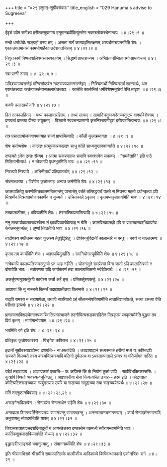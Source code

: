 +++
title = "०२९ हनुमत्-सुग्रीवसंवादः"
title_english = "029 Hanuma s advise to Sugreeva"

+++


ईदृशं व्योम समीक्ष्य हरीश्वरमुपागम्य हनूमानब्रवीदित्युत्तरेण
नवमश्लोकस्थेनान्वयः  ॥  ४।२९।१  ॥   

  

मन्दो धर्मार्थयोः सङ्ग्रहो यस्य तम् । असतां मार्गं कामप्रवृत्तिलक्षणम्
अत्यर्थमाश्रयन्तमिति शेषः । एकान्तगतमानसं कामभोगार्हैकान्तदेशगतचित्तम्
 ॥  ४।२९।२  ॥   

  

निवृत्तकार्यं निष्पन्नवालिवधरूपस्वकार्यम् । सिद्धार्थं प्राप्तराज्यम् ।
अभिप्रेतानीप्सितानर्थान्प्राप्तवन्तम्  ॥  ४।२९।३  ॥   

  

स्वां पत्नीं रुमाम्  ॥  ४।२९।४,५  ॥   

  

उच्छिन्नराज्यसन्देहं मन्त्रिसौष्ठवेन नष्टराज्यपालनसन्देहम् ।
निश्चितार्थो निश्चितसर्वं शास्त्रार्थः, अत एवार्थतत्त्वज्ञः
कर्तव्याकर्तव्यसकलार्थतत्त्वज्ञः । कालेति कालोचितं धर्मविशेषमनुष्ठेयं
वेत्ति तादृशः  ॥  ४।२९।६  ॥   

  

वाक्यैः प्रसादप्रयोजनैः  ॥  ४।२९।७  ॥   

  

हितं तत्कालहितम् । पथ्यं कालान्तरहितम् । तथ्यं सत्यम् ।
सामादिचतुष्कवदेतच्चतुष्टयं वाक्यविशेषणम् । प्रणयत्वं प्राप्तया प्रीत्या
संयुक्तम् । विश्वासे स्ववचनप्रामाण्ये कृतनिश्चयमीदृशं हरीश्वरमित्यन्वयः
 ॥  ४।२९।८  ॥   

  

तत्र प्रसादप्रयोजनवाक्यान्याह राज्यं प्राप्तमित्यादि । कौली कुलक्रमागता
 ॥  ४।२९।९  ॥   

  

शेषः कर्तव्यशेषः । कालज्ञः प्रत्युपकारकालज्ञः साधु वर्तते
साध्वनुष्ठानवान्वर्तते  ॥  ४।२९।१०  ॥   

  

दण्ड्यते ऽनेन दण्डः सैन्यम् । आत्मा सकरणग्रामः समानि स्ववशत्वेन समत्वम्
। "समवेतानि" इति पाठे मिलितानीत्यर्थः । न त्वेकमपि पृथग्भूतमिति भावः  ॥ 
४।२९।११  ॥   

  

निरत्यये निरपाये । अभिनीतार्थं प्रतिज्ञातार्थम्  ॥  ४।२९।१२  ॥   

  

संभ्रमात्त्वरया । विशेषेण कृतोत्साहः अन्यत्र कर्मणीति शेषः  ॥  ४।२९।१३
 ॥   

  

कालव्यतितेषु करणोचितकालमतिक्रान्तेषु पश्चात्तेषु वर्तते तत्सिद्ध्यर्थं
यतते स मित्रस्य महतो ऽर्थान्कृत्वा ऽपि मित्रार्थेन
मित्रत्वप्रयोजनकार्थेन न युज्यते । उचितकाले ऽकृतम् । कृतमप्यकृतप्रायमिति
भावः  ॥  ४।२९।१४  ॥   

  

तत्कालातीतम् । भविष्यतीति शेषः । तस्मात्क्रियतामित्यादि  ॥  ४।२९।१५  ॥   

  

ननु तत्कार्यकालात्ययश्चेत्स तं ज्ञापयिष्यत्येवेत्याह न चेति ।
कालवित्कालज्ञो ऽपि स प्राज्ञत्वात्त्वदभिप्रायमेव केवलमनुगच्छेत् ।
तूष्णीं तिष्ठतीति भावः  ॥  ४।२९।१६  ॥   

  

त्वदीयस्य स्फीतस्य महतः कुलस्य हेतुर्वृद्धिहेतुः । दीर्घबन्धुरिदानीं
कालान्तरे च बन्धुः । स्वयं च चाल्लक्ष्मणः  ॥  ४।२९।१७  ॥   

  

कृतम् तव कार्यमिति शेषः । आज्ञापयितुमर्हसि । रामनियोगात्पूर्वमिति शेषः
 ॥  ४।२९।१८  ॥   

  

नन्वेवमपि कालव्यतिक्रमस्तुल्यो ऽत आह नहीति । चोदनादृते रामप्रेरणां विना
जातो ऽपि कालातिक्रमो न दोषायेति भावः । तत्प्रेरणया यदि कार्यकरणं तदा
कालव्यतिक्रमो भवेदेवेत्यर्थः  ॥  ४।२९।१९  ॥   

  

अकर्तुरप्यनुपकर्तुरपि कार्यस्य कर्ता अर्हे तृच् । प्रतिकर्तुरुपकर्तुः  ॥ 
४।२९।२०  ॥   

  

आज्ञायां किं नु सज्जसे किमर्थं तदाज्ञाप्रतीक्षया विलम्बसे  ॥  ४।२९।२१
 ॥   

  

यद्यपि रामस्य न सहायापेक्षा, तथापि सपरिवारो ऽहं सीतामन्वेषयिष्यामीति
त्वत्प्रतिज्ञामवेक्षते, सत्या ऽसत्या वेति परीक्षत इत्यर्थः  ॥  ४।२९।२२
 ॥   

  

प्राणत्यागाविशङ्केनानपकारिवालिप्राणत्याजने तदनौचित्यशङ्कारहितेन
मित्रकृत्यं स्वकृत्यमेवेति बुद्ध्या तव प्रियं कृतम् । मार्गामान्वेषयाम
 ॥  ४।२९।२३  ॥   

  

भयमिति रणे इति शेषः  ॥  ४।२९।२४  ॥   

  

प्रतिकृतः कृतोपकारस्य । पिङ्गेश कपिराज  ॥  ४।२९।२५  ॥   

  

इदानीं सुग्रीवस्याज्ञावैभवं दर्शयति-- नाधस्तादिति । तवाज्ञयाह्वाने
सत्यस्माकं हरीणां मध्ये यः कश्चिदपि सज्जते विलम्बते तस्य कस्यचित्कस्यापि
बलिनो दुर्बलस्य वा ऽधस्तात्पाताले ऽन्यत्र वा गतिर्जीवनं नास्ति  ॥ 
४।२९।२६  ॥   

  

यदेवं तदाज्ञापय । आज्ञाप्रकारं पृच्छति-- कः कपिस्ते किं कं नियोगं कुतो
वापि । सार्वविभक्तिकस्तसिः । कुत्रापि स्थितो व्यवस्यत्वनुतिष्ठतु ।
आज्ञापनीया सेना कियत्यस्ति तत्राह-- हरय इति । कोट्यग्रतः
कोटिघटितसङ्ख्याया न्यर्बुदस्याग्र उपरि या सङ्ख्या समुद्राख्या तया
सङ्ख्ययेत्यर्थः  ॥  ४।२९।२७  ॥   

  

मतिं तदनुष्ठानविषयाम्  ॥  ४।२९।२८,२९  ॥   

  

असङ्गेनाविलम्बेन । सेनाग्र्येण सेनानाथेन सहेति शेषः  ॥  ४।२९।३०  ॥   

  

अन्तपाला दिगन्तवर्तिसेनापतयः समानयन्तु समागच्छन्तु । अनन्तरमानयनानन्तरम्
। कार्यं सेनादर्शनगणनादि अनुपश्यतु संपादयत्विति यावत्  ॥  ४।२९।३१  ॥   

  

त्रिपञ्चरात्रात्पञ्चदशदिनादूर्ध्वं य आगच्छेत्तस्य दण्डस्तेन पक्षमध्ये
सर्वैरागन्तव्यमिति भावः । कार्तिकशुक्लादावियमाज्ञेति बोध्यम्  ॥  ४।२९।३२
 ॥   

  

वृद्धान्हरीन्साङ्गदो भवानुपयातु । संमाननार्थमिति शेषः  ॥  ४।२९।३३  ॥   

  

इति श्रीरामाभिरामे श्रीरामीये रामायणतिलके वाल्मीकीय आदिकाव्ये
किष्किन्धाकाण्डे एकोनत्रिंशः सर्गः  ॥  ४।२९  ॥   

  


